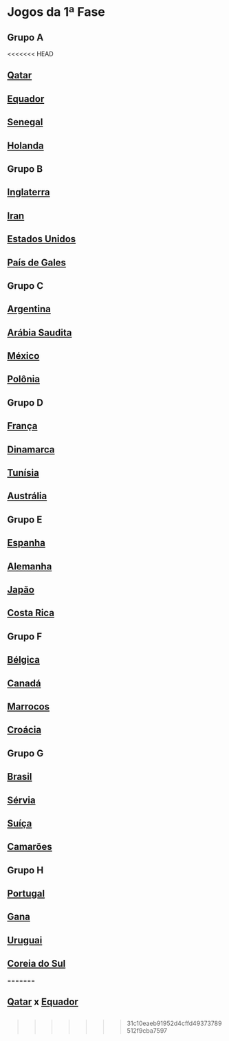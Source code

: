 # Jogos da 1ª Fase

## Grupo A

<<<<<<< HEAD
## [Qatar](https://pt.wikipedia.org/wiki/Catar)

## [Equador](https://pt.wikipedia.org/wiki/Equador)

## [Senegal](https://pt.wikipedia.org/wiki/Senegal)

## [Holanda](https://pt.wikipedia.org/wiki/Pa%C3%ADses_Baixos) 

## Grupo B

## [Inglaterra](https://pt.wikipedia.org/wiki/Inglaterra)

## [Iran](https://pt.wikipedia.org/wiki/Ir%C3%A3)

## [Estados Unidos](https://pt.wikipedia.org/wiki/Estados_Unidos)

## [País de Gales](https://pt.wikipedia.org/wiki/Pa%C3%ADs_de_Gales)

## Grupo C

## [Argentina](https://pt.wikipedia.org/wiki/Argentina)

## [Arábia Saudita](https://pt.wikipedia.org/wiki/Ar%C3%A1bia_Saudita)

## [México](https://pt.wikipedia.org/wiki/M%C3%A9xico)

## [Polônia](https://pt.wikipedia.org/wiki/Pol%C3%B3nia)

## Grupo D

## [França](https://pt.wikipedia.org/wiki/Fran%C3%A7a)

## [Dinamarca](https://pt.wikipedia.org/wiki/Dinamarca)

## [Tunísia](https://pt.wikipedia.org/wiki/Tun%C3%ADsia)

## [Austrália](https://pt.wikipedia.org/wiki/Austr%C3%A1lia)

## Grupo E

## [Espanha](https://pt.wikipedia.org/wiki/Espanha)

## [Alemanha](https://pt.wikipedia.org/wiki/Alemanha)

## [Japão](https://pt.wikipedia.org/wiki/Jap%C3%A3o)

## [Costa Rica](https://pt.wikipedia.org/wiki/Costa_Rica)

## Grupo F

## [Bélgica](https://pt.wikipedia.org/wiki/B%C3%A9lgica)

## [Canadá](https://pt.wikipedia.org/wiki/Canad%C3%A1)

## [Marrocos](https://pt.wikipedia.org/wiki/Marrocos)

## [Croácia](https://pt.wikipedia.org/wiki/Cro%C3%A1cia)

## Grupo G

## [Brasil](https://pt.wikipedia.org/wiki/Brasil)

## [Sérvia](https://pt.wikipedia.org/wiki/S%C3%A9rvia)

## [Suíça](https://pt.wikipedia.org/wiki/Su%C3%AD%C3%A7a)

## [Camarões](https://pt.wikipedia.org/wiki/Camar%C3%B5es)

## Grupo H

## [Portugal](https://pt.wikipedia.org/wiki/Portugal)

## [Gana](https://pt.wikipedia.org/wiki/Gana)

## [Uruguai](https://pt.wikipedia.org/wiki/Uruguai)

## [Coreia do Sul](https://pt.wikipedia.org/wiki/Coreia_do_Sul) 
=======
## [Qatar](https://cdn-icons-png.flaticon.com/128/197/197618.png) x [Equador](https://cdn-icons-png.flaticon.com/128/4854/4854969.png) 

##  
>>>>>>> 31c10eaeb91952d4cffd49373789512f9cba7597
